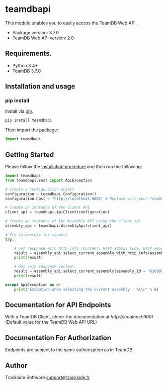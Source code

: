 ﻿# teamdbapi
This module enables you to easily access the TeamDB Web API.

- Package version: 3.7.0
- TeamDB Web API version: 2.0

## Requirements.

- Python 3.4+
- TeamDB 3.7.0

## <a name="install">Installation and usage</a>
### pip install

Install via  [pip](http://pypi.python.org/pypi/pip).

```sh
pip install teamdbapi
```

Then import the package:
```python
import teamdbapi 
```

## Getting Started

Please follow the [installation procedure](#install) and then run the following:

```python
import teamdbapi
from teamdbapi.rest import ApiException

# Create a Configuration object
configuration = teamdbapi.Configuration()
configuration.host = "http://localhost:9001" # Replace with your TeamDB API address if different

# Create an instance of the Client API
client_api = teamdbapi.ApiClient(configuration)

# Create an instance of the Assembly API using the client_api
assembly_api = teamdbapi.AssemblyApi(client_api)

# Try to execute the request
try:

    # Get response with http info (Content, HTTP Status Code, HTTP Header)
    result = assembly_api.select_current_assembly_with_http_info(assembly_id = "6189993b-ad4d-4c41-8268-8419a63e5554")
    print(result)

    # Get only response content
    result = assembly_api.select_current_assembly(assembly_id = "6189993b-ad4d-4c41-8268-8419a63e5554")
    print(result)

except ApiException as e:
    print("Exception when selecting the current assembly : %s\n" % e)
```

## Documentation for API Endpoints

With a TeamDB Client, check the documentation at *http://localhost:9001* (Default value for the TeamDB Web API URL)

## Documentation For Authorization

Endpoints are subject to the same authorization as in TeamDB.

## Author

Trackside Software
support@trackside.fr

